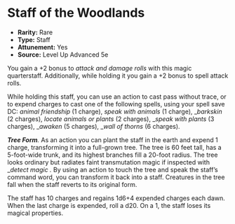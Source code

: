 # Staff of the Woodlands

- **Rarity:** Rare
- **Type:** Staff
- **Attunement:** Yes
- **Source:** Level Up Advanced 5e

You gain a +2 bonus to _attack and damage rolls_  with this magic quarterstaff. Additionally, while holding it you gain a +2 bonus to spell attack rolls.

While holding this staff, you can use an action to cast pass without trace, or to expend charges to cast one of the following spells, using your spell save DC: _animal friendship_  (1 charge), _speak with animals_  (1 charge), __barkskin_  (2 charges), _locate animals or plants_  (2 charges), __speak with plants_  (3 charges), __awaken_ (5 charges), __wall of thorns_  (6 charges).

_**Tree Form**._ As an action you can plant the staff in the earth and expend 1 charge, transforming it into a full-grown tree. The tree is 60 feet tall, has a 5-foot-wide trunk, and its highest branches fill a 20-foot radius. The tree looks ordinary but radiates faint transmutation magic if inspected with __detect magic ._ By using an action to touch the tree and speak the staff’s command word, you can transform it back into a staff. Creatures in the tree fall when the staff reverts to its original form.

The staff has 10 charges and regains 1d6+4 expended charges each dawn. When the last charge is expended, roll a d20\. On a 1, the staff loses its magical properties.
